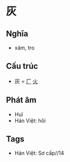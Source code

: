 # 灰

## Nghĩa

* xám, tro

## Cấu trúc
* 灰 = [厂](厂.md) [火](火.md)

## Phát âm

* Huī
* Hán Việt: hôi

## Tags
* Hán Việt: Sơ cấp//14

<script>window.HANZI_FIELD='灰';</script>
